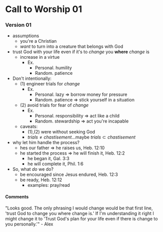 # Call to Worship 01

### Version 01 
* assumptions 
    * you're a Christian 
    * *want* to turn into a creature that belongs with God
* trust God with your life even if it's to *change* you **where** *change* is 
    * increase in a virtue 
        * Ex. 
            - Personal. humility
            * Random. patience
* Don't intentionally: 
    * (1) engineer trials for *change* 
        * Ex. 
            - Personal. lazy => borrow money for pressure 
            - Random. patience => stick yourself in a situation 
    * (2) avoid trials for fear of *change* 
        * Ex. 
            - Personal. responsibility => act like a child
            - Random. stewardship => act you're incapable 
    * caveats: 
        - (1),(2) were without seeking God
        - $trials \not= chastisement$...maybe $trials \subset chastisement$
* why let him handle the process? 
    * hes our father => he raises us, Heb. 12:10
    * he started the process => he will finish it, Heb. 12:2
        - he began it, Gal. 3:3
        - he will complete it, Phil. 1:6
* So, what *do* we do? 
    * be encouraged since Jesus endured, Heb. 12:3
    * be ready, Heb. 12:12
        * examples: pray/read

#### Comments 

"Looks good. The only phrasing I would change would be that first line, 'trust God to change you where change is.' If I'm understanding it right I might change it to 'Trust God's plan for your life even if there is change to you personally.'" - Alex 

